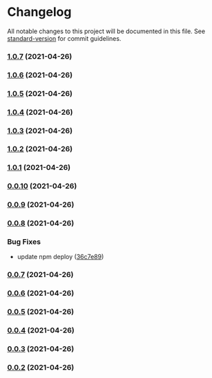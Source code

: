 # Changelog

All notable changes to this project will be documented in this file. See [standard-version](https://github.com/conventional-changelog/standard-version) for commit guidelines.

### [1.0.7](https://github.com/z9956/mini-cli/compare/v1.0.6...v1.0.7) (2021-04-26)

### [1.0.6](https://github.com/z9956/mini-cli/compare/v1.0.5...v1.0.6) (2021-04-26)

### [1.0.5](https://github.com/z9956/mini-cli/compare/v1.0.4...v1.0.5) (2021-04-26)

### [1.0.4](https://github.com/z9956/mini-cli/compare/v1.0.3...v1.0.4) (2021-04-26)

### [1.0.3](https://github.com/z9956/mini-cli/compare/v1.0.2...v1.0.3) (2021-04-26)

### [1.0.2](https://github.com/z9956/mini-cli/compare/v1.0.1...v1.0.2) (2021-04-26)

### [1.0.1](https://github.com/z9956/mini-cli/compare/v0.0.10...v1.0.1) (2021-04-26)

### [0.0.10](https://github.com/z9956/mini-cli/compare/v0.0.9...v0.0.10) (2021-04-26)

### [0.0.9](https://github.com/z9956/mini-cli/compare/v0.0.8...v0.0.9) (2021-04-26)

### [0.0.8](https://github.com/z9956/mini-cli/compare/v0.0.7...v0.0.8) (2021-04-26)

### Bug Fixes

- update npm deploy ([36c7e89](https://github.com/z9956/mini-cli/commit/36c7e899ee598260bfd670b57f52f635ec170204))

### [0.0.7](https://github.com/z9956/mini-cli/compare/v0.0.6...v0.0.7) (2021-04-26)

### [0.0.6](https://github.com/z9956/mini-cli/compare/v0.0.5...v0.0.6) (2021-04-26)

### [0.0.5](https://github.com/z9956/mini-cli/compare/v0.0.4...v0.0.5) (2021-04-26)

### [0.0.4](https://github.com/z9956/mini-cli/compare/v0.0.3...v0.0.4) (2021-04-26)

### [0.0.3](https://github.com/z9956/mini-cli/compare/v0.0.2...v0.0.3) (2021-04-26)

### [0.0.2](https://github.com/z9956/mini-cli/compare/v1.1.3...v0.0.2) (2021-04-26)
